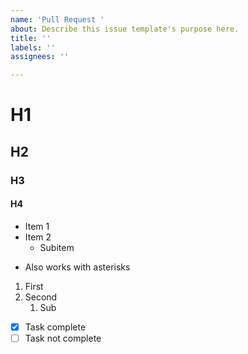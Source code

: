 ```yaml
---
name: 'Pull Request '
about: Describe this issue template's purpose here.
title: ''
labels: ''
assignees: ''

---
```


# H1
## H2
### H3
#### H4

- Item 1
- Item 2
  - Subitem
* Also works with asterisks




1. First
2. Second
   1. Sub



- [x] Task complete
- [ ] Task not complete
